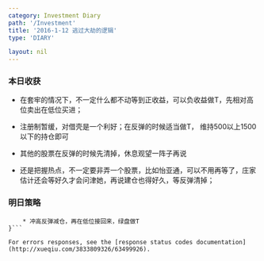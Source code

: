 ```yaml
---
category: Investment Diary
path: '/Investment'
title: '2016-1-12 逃过大劫的逻辑'
type: 'DIARY'

layout: nil
---
```


### 本日收获

* 在套牢的情况下，不一定什么都不动等到正收益，可以负收益做T，先相对高位卖出在低位买进；

* 注册制暂缓，对借壳是一个利好；在反弹的时候适当做T， 维持500以上1500以下的持仓即可

* 其他的股票在反弹的时候先清掉，休息观望一阵子再说

* 还是把握热点，不一定要非弄一个股票，比如怡亚通，可以不用再等了，庄家估计还会等好久才会问津她，再说建仓也得好久，等反弹清掉；


### 明日策略

```{
    * 冲高反弹减仓，再在低位接回来，绿盘做T
}```

For errors responses, see the [response status codes documentation](http://xueqiu.com/3833809326/63499926).
